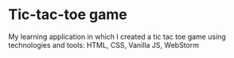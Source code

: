 # Tic-tac-toe game

My learning application in which I created a tic tac toe game using technologies and tools: HTML, CSS, Vanilla JS, WebStorm
